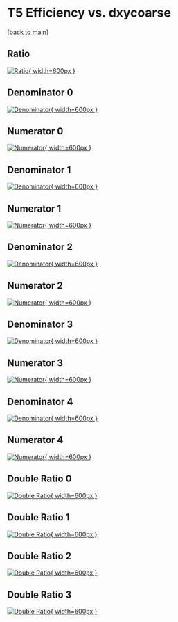 # T5 Efficiency vs. dxycoarse

[[back to main](./)]



## Ratio

[![Ratio](../mtv/var/T5_vtr_13_-1_eff_dxycoarse.png){ width=600px }](../mtv/var/T5_vtr_13_-1_eff_dxycoarse.pdf)

## Denominator 0

[![Denominator](../mtv/den/T5_vtr_13_-1_eff_dxycoarse_den0.png){ width=600px }](../mtv/den/T5_vtr_13_-1_eff_dxycoarse_den0.pdf)

## Numerator 0

[![Numerator](../mtv/num/T5_vtr_13_-1_eff_dxycoarse_num0.png){ width=600px }](../mtv/num/T5_vtr_13_-1_eff_dxycoarse_num0.pdf)

## Denominator 1

[![Denominator](../mtv/den/T5_vtr_13_-1_eff_dxycoarse_den1.png){ width=600px }](../mtv/den/T5_vtr_13_-1_eff_dxycoarse_den1.pdf)

## Numerator 1

[![Numerator](../mtv/num/T5_vtr_13_-1_eff_dxycoarse_num1.png){ width=600px }](../mtv/num/T5_vtr_13_-1_eff_dxycoarse_num1.pdf)

## Denominator 2

[![Denominator](../mtv/den/T5_vtr_13_-1_eff_dxycoarse_den2.png){ width=600px }](../mtv/den/T5_vtr_13_-1_eff_dxycoarse_den2.pdf)

## Numerator 2

[![Numerator](../mtv/num/T5_vtr_13_-1_eff_dxycoarse_num2.png){ width=600px }](../mtv/num/T5_vtr_13_-1_eff_dxycoarse_num2.pdf)

## Denominator 3

[![Denominator](../mtv/den/T5_vtr_13_-1_eff_dxycoarse_den3.png){ width=600px }](../mtv/den/T5_vtr_13_-1_eff_dxycoarse_den3.pdf)

## Numerator 3

[![Numerator](../mtv/num/T5_vtr_13_-1_eff_dxycoarse_num3.png){ width=600px }](../mtv/num/T5_vtr_13_-1_eff_dxycoarse_num3.pdf)

## Denominator 4

[![Denominator](../mtv/den/T5_vtr_13_-1_eff_dxycoarse_den4.png){ width=600px }](../mtv/den/T5_vtr_13_-1_eff_dxycoarse_den4.pdf)

## Numerator 4

[![Numerator](../mtv/num/T5_vtr_13_-1_eff_dxycoarse_num4.png){ width=600px }](../mtv/num/T5_vtr_13_-1_eff_dxycoarse_num4.pdf)

## Double Ratio 0

[![Double Ratio](../mtv/ratio/T5_vtr_13_-1_eff_dxycoarse_ratio0.png){ width=600px }](../mtv/ratio/T5_vtr_13_-1_eff_dxycoarse_ratio0.pdf)

## Double Ratio 1

[![Double Ratio](../mtv/ratio/T5_vtr_13_-1_eff_dxycoarse_ratio1.png){ width=600px }](../mtv/ratio/T5_vtr_13_-1_eff_dxycoarse_ratio1.pdf)

## Double Ratio 2

[![Double Ratio](../mtv/ratio/T5_vtr_13_-1_eff_dxycoarse_ratio2.png){ width=600px }](../mtv/ratio/T5_vtr_13_-1_eff_dxycoarse_ratio2.pdf)

## Double Ratio 3

[![Double Ratio](../mtv/ratio/T5_vtr_13_-1_eff_dxycoarse_ratio3.png){ width=600px }](../mtv/ratio/T5_vtr_13_-1_eff_dxycoarse_ratio3.pdf)

